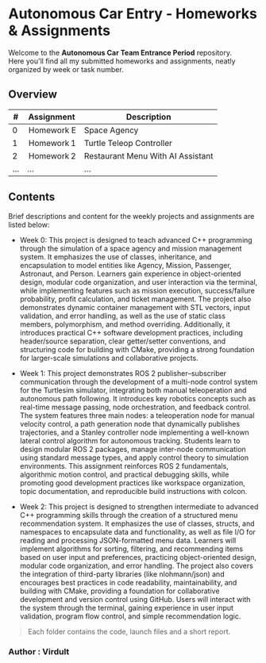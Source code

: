 # Autonomous Car Entry ‑ Homeworks & Assignments

Welcome to the **Autonomous Car Team Entrance Period** repository.  
Here you'll find all my submitted homeworks and assignments, neatly organized by week or task number.

## Overview
| # | Assignment | Description |
|---|------------|-------------|
| 0 | Homework E | Space Agency |
| 1 | Homework 1 | Turtle Teleop Controller |
| 2 | Homework 2 | Restaurant Menu With AI Assistant |
| … | … | … |

## Contents
Brief descriptions and content for the weekly projects and assignments are listed below:
- Week 0: This project is designed to teach advanced C++ programming through the simulation of a space agency and mission management system. It emphasizes the use of classes, inheritance, and encapsulation to model entities like Agency, Mission, Passenger, Astronaut, and Person. Learners gain experience in object-oriented design, modular code organization, and user interaction via the terminal, while implementing features such as mission execution, success/failure probability, profit calculation, and ticket management. The project also demonstrates dynamic container management with STL vectors, input validation, and error handling, as well as the use of static class members, polymorphism, and method overriding. Additionally, it introduces practical C++ software development practices, including header/source separation, clear getter/setter conventions, and structuring code for building with CMake, providing a strong foundation for larger-scale simulations and collaborative projects.
  
- Week 1: This project demonstrates ROS 2 publisher–subscriber communication through the development of a multi-node control system for the Turtlesim simulator, integrating both manual teleoperation and autonomous path following. It introduces key robotics concepts such as real-time message passing, node orchestration, and feedback control. The system features three main nodes: a teleoperation node for manual velocity control, a path generation node that dynamically publishes trajectories, and a Stanley controller node implementing a well-known lateral control algorithm for autonomous tracking. Students learn to design modular ROS 2 packages, manage inter-node communication using standard message types, and apply control theory to simulation environments. This assignment reinforces ROS 2 fundamentals, algorithmic motion control, and practical debugging skills, while promoting good development practices like workspace organization, topic documentation, and reproducible build instructions with colcon.
  
- Week 2: This project is designed to strengthen intermediate to advanced C++ programming skills through the creation of a structured menu recommendation system. It emphasizes the use of classes, structs, and namespaces to encapsulate data and functionality, as well as file I/O for reading and processing JSON-formatted menu data. Learners will implement algorithms for sorting, filtering, and recommending items based on user input and preferences, practicing object-oriented design, modular code organization, and error handling. The project also covers the integration of third-party libraries (like nlohmann/json) and encourages best practices in code readability, maintainability, and building with CMake, providing a foundation for collaborative development and version control using GitHub. Users will interact with the system through the terminal, gaining experience in user input validation, program flow control, and simple recommendation logic.

> Each folder contains the code, launch files and a short report.

### Author : Virdult
